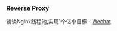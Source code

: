 


### Reverse Proxy
谈谈Nginx线程池,实现1个亿小目标 - [Wechat](https://mp.weixin.qq.com/s/OFHsFHC9rpJlBzUSPjXQTg)